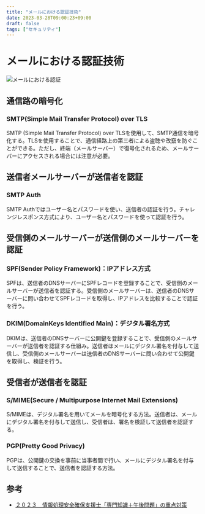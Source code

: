 ```yaml
---
title: "メールにおける認証技術"
date: 2023-03-28T09:00:23+09:00
draft: false
tags: ["セキュリティ"] 
---
```

<!--more-->
# メールにおける認証技術
![メールにおける認証](.././mail_auth.jpg)

## 通信路の暗号化
### SMTP(Simple Mail Transfer Protocol) over TLS
SMTP (Simple Mail Transfer Protocol) over TLSを使用して、SMTP通信を暗号化する。TLSを使用することで、通信経路上の第三者による盗聴や改竄を防ぐことができる。ただし、終端（メールサーバー）で復号化されるため、メールサーバーにアクセスされる場合には注意が必要。

## 送信者メールサーバーが送信者を認証
### SMTP Auth
SMTP Authではユーザー名とパスワードを使い、送信者の認証を行う。チャレンジレスポンス方式により、ユーザー名とパスワードを使って認証を行う。

## 受信側のメールサーバーが送信側のメールサーバーを認証
### SPF(Sender Policy Framework)：IPアドレス方式
SPFは、送信者のDNSサーバーにSPFレコードを登録することで、受信側のメールサーバーが送信者を認証する。受信側のメールサーバーは、送信者のDNSサーバーに問い合わせてSPFレコードを取得し、IPアドレスを比較することで認証を行う。

### DKIM(DomainKeys Identified Main)：デジタル署名方式
DKIMは、送信者のDNSサーバーに公開鍵を登録することで、受信側のメールサーバーが送信者を認証する仕組み。送信者はメールにデジタル署名を付与して送信し、受信側のメールサーバーは送信者のDNSサーバーに問い合わせて公開鍵を取得し、検証を行う。

## 受信者が送信者を認証
### S/MIME(Secure / Multipurpose Internet Mail Extensions)
S/MIMEは、デジタル署名を用いてメールを暗号化する方法。送信者は、メールにデジタル署名を付与して送信し、受信者は、署名を検証して送信者を認証する。

### PGP(Pretty Good Privacy)
PGPは、公開鍵の交換を事前に当事者間で行い、メールにデジタル署名を付与して送信することで、送信者を認証する方法。

## 参考
- [２０２３　情報処理安全確保支援士「専門知識＋午後問題」の重点対策](https://amzn.to/42Khntj)
